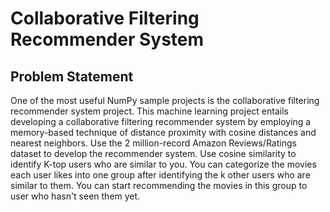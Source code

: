 # Collaborative Filtering Recommender System

## Problem Statement

One of the most useful NumPy sample projects is the collaborative filtering recommender system project. This machine learning project entails developing a collaborative filtering recommender system by employing a memory-based technique of distance proximity with cosine distances and nearest neighbors. Use the 2 million-record Amazon Reviews/Ratings dataset to develop the recommender system. Use cosine similarity to identify K-top users who are similar to you. You can categorize the movies each user likes into one group after identifying the k other users who are similar to them. You can start recommending the movies in this group to user who hasn't seen them yet.